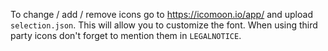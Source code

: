 To change / add / remove icons go to https://icomoon.io/app/ and upload `selection.json`.
This will allow you to customize the font. When using third party icons don't forget to mention
them in `LEGALNOTICE`.